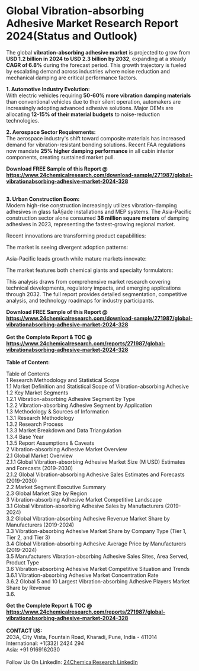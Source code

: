 <h1>Global Vibration-absorbing Adhesive Market Research Report 2024(Status and Outlook)</h1><p>The global <strong>vibration-absorbing adhesive market</strong> is projected to grow from <strong>USD 1.2 billion in 2024 to USD 2.3 billion by 2032</strong>, expanding at a steady <strong>CAGR of 6.8%</strong> during the forecast period. This growth trajectory is fueled by escalating demand across industries where noise reduction and mechanical damping are critical performance factors.</p><p><strong>1. Automotive Industry Evolution:</strong><br>
With electric vehicles requiring <strong>50-60% more vibration damping materials</strong> than conventional vehicles due to their silent operation, automakers are increasingly adopting advanced adhesive solutions. Major OEMs are allocating <strong>12-15% of their material budgets</strong> to noise-reduction technologies.</p><p><strong>2. Aerospace Sector Requirements:</strong><br>
The aerospace industry's shift toward composite materials has increased demand for vibration-resistant bonding solutions. Recent FAA regulations now mandate <strong>25% higher damping performance</strong> in all cabin interior components, creating sustained market pull.</p><div><b>Download FREE Sample of this Report @ 
            <a href="https://www.24chemicalresearch.com/download-sample/271987/global-vibrationabsorbing-adhesive-market-2024-328">
            https://www.24chemicalresearch.com/download-sample/271987/global-vibrationabsorbing-adhesive-market-2024-328</a></b></div><br><p><strong>3. Urban Construction Boom:</strong><br>
Modern high-rise construction increasingly utilizes vibration-damping adhesives in glass faÃ§ade installations and MEP systems. The Asia-Pacific construction sector alone consumed <strong>38 million square meters</strong> of damping adhesives in 2023, representing the fastest-growing regional market.</p><p>Recent innovations are transforming product capabilities:</p><p>The market is seeing divergent adoption patterns:</p><p>Asia-Pacific leads growth while mature markets innovate:</p><p>The market features both chemical giants and specialty formulators:</p><p>This analysis draws from comprehensive market research covering technical developments, regulatory impacts, and emerging applications through 2032. The full report provides detailed segmentation, competitive analysis, and technology roadmaps for industry participants.</p><div><b>Download FREE Sample of this Report @ 
            <a href="https://www.24chemicalresearch.com/download-sample/271987/global-vibrationabsorbing-adhesive-market-2024-328">
            https://www.24chemicalresearch.com/download-sample/271987/global-vibrationabsorbing-adhesive-market-2024-328</a></b></div><br><div><b>Get the Complete Report & TOC @ 
            <a href="https://www.24chemicalresearch.com/reports/271987/global-vibrationabsorbing-adhesive-market-2024-328">
            https://www.24chemicalresearch.com/reports/271987/global-vibrationabsorbing-adhesive-market-2024-328</a></b></div><br>
            <b>Table of Content:</b><p>Table of Contents<br />
1 Research Methodology and Statistical Scope<br />
1.1 Market Definition and Statistical Scope of Vibration-absorbing Adhesive<br />
1.2 Key Market Segments<br />
1.2.1 Vibration-absorbing Adhesive Segment by Type<br />
1.2.2 Vibration-absorbing Adhesive Segment by Application<br />
1.3 Methodology & Sources of Information<br />
1.3.1 Research Methodology<br />
1.3.2 Research Process<br />
1.3.3 Market Breakdown and Data Triangulation<br />
1.3.4 Base Year<br />
1.3.5 Report Assumptions & Caveats<br />
2 Vibration-absorbing Adhesive Market Overview<br />
2.1 Global Market Overview<br />
2.1.1 Global Vibration-absorbing Adhesive Market Size (M USD) Estimates and Forecasts (2019-2030)<br />
2.1.2 Global Vibration-absorbing Adhesive Sales Estimates and Forecasts (2019-2030)<br />
2.2 Market Segment Executive Summary<br />
2.3 Global Market Size by Region<br />
3 Vibration-absorbing Adhesive Market Competitive Landscape<br />
3.1 Global Vibration-absorbing Adhesive Sales by Manufacturers (2019-2024)<br />
3.2 Global Vibration-absorbing Adhesive Revenue Market Share by Manufacturers (2019-2024)<br />
3.3 Vibration-absorbing Adhesive Market Share by Company Type (Tier 1, Tier 2, and Tier 3)<br />
3.4 Global Vibration-absorbing Adhesive Average Price by Manufacturers (2019-2024)<br />
3.5 Manufacturers Vibration-absorbing Adhesive Sales Sites, Area Served, Product Type<br />
3.6 Vibration-absorbing Adhesive Market Competitive Situation and Trends<br />
3.6.1 Vibration-absorbing Adhesive Market Concentration Rate<br />
3.6.2 Global 5 and 10 Largest Vibration-absorbing Adhesive Players Market Share by Revenue<br />
3.6.</p><div><b>Get the Complete Report & TOC @ 
            <a href="https://www.24chemicalresearch.com/reports/271987/global-vibrationabsorbing-adhesive-market-2024-328">
            https://www.24chemicalresearch.com/reports/271987/global-vibrationabsorbing-adhesive-market-2024-328</a></b></div><br><b>CONTACT US:</b><br>
            203A, City Vista, Fountain Road, Kharadi, Pune, India - 411014<br>
            International: +1(332) 2424 294<br>
            Asia: +91 9169162030 <br><br>
            Follow Us On LinkedIn: <a href="https://www.linkedin.com/company/24chemicalresearch/">24ChemicalResearch LinkedIn</a>